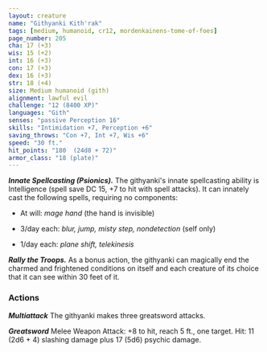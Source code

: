 ```yaml
---
layout: creature
name: "Githyanki Kith'rak"
tags: [medium, humanoid, cr12, mordenkainens-tome-of-foes]
page_number: 205
cha: 17 (+3)
wis: 15 (+2)
int: 16 (+3)
con: 17 (+3)
dex: 16 (+3)
str: 18 (+4)
size: Medium humanoid (gith)
alignment: lawful evil
challenge: "12 (8400 XP)"
languages: "Gith"
senses: "passive Perception 16"
skills: "Intimidation +7, Perception +6"
saving_throws: "Con +7, Int +7, Wis +6"
speed: "30 ft."
hit_points: "180  (24d8 + 72)"
armor_class: "18 (plate)"
---
```


***Innate Spellcasting (Psionics).*** The githyanki's innate spellcasting ability is Intelligence (spell save DC 15, +7 to hit with spell attacks). It can innately cast the following spells, requiring no components:

* At will: <i>mage hand </i>(the hand is invisible)

* 3/day each: <i>blur, jump, misty step, nondetection </i>(self only)

* 1/day each: <i>plane shift, telekinesis</i>

***Rally the Troops.*** As a bonus action, the githyanki can magically end the charmed and frightened conditions on itself and each creature of its choice that it can see within 30 feet of it.

### Actions

***Multiattack*** The githyanki makes three greatsword attacks.

***Greatsword*** Melee Weapon Attack: +8 to hit, reach 5 ft., one target. Hit: 11 (2d6 + 4) slashing damage plus 17 (5d6) psychic damage.
